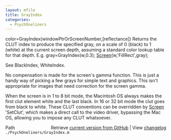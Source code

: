 ```yaml
---
layout: mfile
title: GrayIndex
categories:
  - PsychOneliners
---
```


color=GrayIndex\(windowPtrOrScreenNumber,\[reflectance\]\)
Returns the CLUT index to produce the specified gray, on a scale of
0 \(black\) to 1 \(white\) at the current screen depth, assuming a
standard color lookup table for that depth. E.g.
     gray=GrayIndex\(w,0.3\);
     [Screen](/docs/Screen)\(w,'FillRect',gray\);

See BlackIndex, WhiteIndex.

No compensation is made for the screen's gamma function. This is
just a handy way of picking a few grays for simple text and graphics.
This isn't appropriate for images that need correction for the screen
gamma.

When the screen is in 1 to 8 bit mode, the Macintosh OS always makes the
first clut element white and the last black. In 16 or 32 bit mode the
clut goes from black to white. These CLUT conventions can be overridden
by [Screen](/docs/Screen) 'SetClut', which makes a direct call to the video driver,
bypassing the Mac OS, allowing you to impose any CLUT whatsoever.


<div class="code_header" style="text-align:right;">
  <span style="float:left;">Path&nbsp;&nbsp;</span> <span class="counter">Retrieve <a href=
  "https://raw.github.com/Psychtoolbox-3/Psychtoolbox-3/beta/./PsychOneliners/GrayIndex.m">current version from GitHub</a> | View <a href=
  "https://github.com/Psychtoolbox-3/Psychtoolbox-3/commits/beta/./PsychOneliners/GrayIndex.m">changelog</a></span>
</div>
<div class="code">
  <code>./PsychOneliners/GrayIndex.m</code>
</div>
